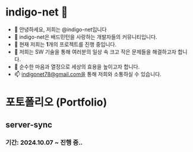 # indigo-net 🦕

- 👋 안녕하세요, 저희는 @indigo-net입니다
- 🏸 indigo-net은 배드민턴을 사랑하는 개발자들의 커뮤니티입니다.
- 🌱 현재 저희는 **1**개의 프로젝트를 진행 중입니다.
- 🙂 저희는 SW 기술을 통해 여러분의 일상 속 크고 작은 문제들을 해결하고자 합니다.
- 💖 순수한 마음과 열정으로 세상의 효용을 높이고자 합니다.
- 📫 indigonet78@gmail.com을 통해 저희와 소통하실 수 있습니다.

# 포토폴리오 (Portfolio)

## server-sync
 
### 기간: 2024.10.07 ~ 진행 중..

